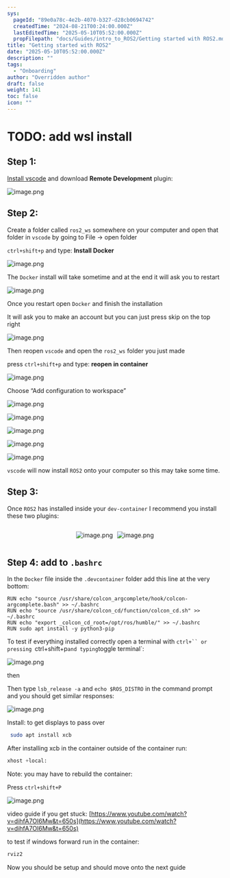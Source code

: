 ```yaml
---
sys:
  pageId: "89e0a78c-4e2b-4070-b327-d28cb0694742"
  createdTime: "2024-08-21T00:24:00.000Z"
  lastEditedTime: "2025-05-10T05:52:00.000Z"
  propFilepath: "docs/Guides/intro_to_ROS2/Getting started with ROS2.md"
title: "Getting started with ROS2"
date: "2025-05-10T05:52:00.000Z"
description: ""
tags:
  - "Onboarding"
author: "Overridden author"
draft: false
weight: 141
toc: false
icon: ""
---
```


# TODO: add wsl install

## Step 1:

[Install vscode](https://code.visualstudio.com/download) and download **Remote Development** plugin:

![image.png](https://prod-files-secure.s3.us-west-2.amazonaws.com/d518164a-d88e-44d1-a4ee-3adb3bd8bce0/efb52993-1881-4a40-b95e-6f020334f022/image.png?X-Amz-Algorithm=AWS4-HMAC-SHA256&X-Amz-Content-Sha256=UNSIGNED-PAYLOAD&X-Amz-Credential=ASIAZI2LB466R64DSQWB%2F20250711%2Fus-west-2%2Fs3%2Faws4_request&X-Amz-Date=20250711T061415Z&X-Amz-Expires=3600&X-Amz-Security-Token=IQoJb3JpZ2luX2VjEMb%2F%2F%2F%2F%2F%2F%2F%2F%2F%2FwEaCXVzLXdlc3QtMiJIMEYCIQD6wxItga8pLV5CEqyxlRDbYcb%2BXQGSN6cpQBBYa6JoOAIhAKsvH4Q%2B%2BHCBhuXtFXG%2FC0fFrhxmAY%2FmitWXTFMZt0jHKogECM%2F%2F%2F%2F%2F%2F%2F%2F%2F%2F%2FwEQABoMNjM3NDIzMTgzODA1IgyilfWgL%2BP6M7Kpo%2FAq3ANefQvL%2B98qmWufSe9E52SW6CSHet97NDUV%2B44l3YydqVqD%2FBOVv7ip4V4ZzuhcxJwJcqz17%2FbcF1IeEyxEsCyq1pQAjI4YBKE5uKddXVa5xAwi32NCXRXsvBKPyB6UKD5kUKZhQs3nYMBuRgCPHeCZL3wBt4d08u5ly3GI7OVaGrOofnwDMkaBXnVExXrxQKtm9MqiwT9D1wAFYOjhoM8Z5vhwoDVpKvTwE%2FljKvEnMU07D9403mkh1R79skCPkE4b26Hf2zbfbK7rEOOGmzYwn071LLqskVx%2FB%2FD1yig%2F6VLI%2FMIOupe5ffcyG26Gs1OONLJROSWt%2FmzFXCbUQrpBvJQ9yVKT0VvYg6p8n9JemkLELRlB4iNK%2FdGb%2BUveTK%2F8VrHRik56GTRNqpvY7kb6xC865oLt5frZL3GHJ5SV%2BIJVa6ATX2pPUQ0H0jHcdhnmC%2Fn%2B7Gn24g6KTRKMXz0%2B8N2CCOmivv9qYDENyb%2BuXdwePTEzk7MkE1rH7mCOCgGsTRAMyfr2Jc5VwK0rM2F57WC%2FEicUSX2xNQUwXeMa2pXfUcm%2BVqPDvIr32whYLC9q7aj7OxeP3KfWADyJLLM3SNIoxYUcXWrs3W7bhyioI8qJnIfOWityX6%2BVvDDg0sLDBjqkAQjxGV8hr%2F7hAYn9bjFs7Y3oWpYHAyQfjWj8qbtitybeUjRcecO9sJh1qOSMJ1VozfBtTVk9Api%2BgWCmubDQyvXBmUrj%2FclBBEj0MVRVLIpp50fZRqix8itUwS2De%2BJi6JI6uW7Xn8BREu12T1AMCoSQgr%2B%2FJ3SF3yLkdNy5hKT4lczoJIZfCX9VVJi8K7ialOIEPgN5uZ6e8FSwYe91htjgugoF&X-Amz-Signature=7f34b808a3628cf3d78dbd161f72e339b30522edab740e5eb986b941594e97a1&X-Amz-SignedHeaders=host&x-amz-checksum-mode=ENABLED&x-id=GetObject)

## Step 2:

Create a folder called `ros2_ws` somewhere on your computer and open that folder in `vscode` by going to File → open folder 

`ctrl+shift+p` and type: **Install Docker**

![image.png](https://prod-files-secure.s3.us-west-2.amazonaws.com/d518164a-d88e-44d1-a4ee-3adb3bd8bce0/2269dc0e-1cd5-47ff-bceb-c04ad9b2eab0/image.png?X-Amz-Algorithm=AWS4-HMAC-SHA256&X-Amz-Content-Sha256=UNSIGNED-PAYLOAD&X-Amz-Credential=ASIAZI2LB466R64DSQWB%2F20250711%2Fus-west-2%2Fs3%2Faws4_request&X-Amz-Date=20250711T061415Z&X-Amz-Expires=3600&X-Amz-Security-Token=IQoJb3JpZ2luX2VjEMb%2F%2F%2F%2F%2F%2F%2F%2F%2F%2FwEaCXVzLXdlc3QtMiJIMEYCIQD6wxItga8pLV5CEqyxlRDbYcb%2BXQGSN6cpQBBYa6JoOAIhAKsvH4Q%2B%2BHCBhuXtFXG%2FC0fFrhxmAY%2FmitWXTFMZt0jHKogECM%2F%2F%2F%2F%2F%2F%2F%2F%2F%2F%2FwEQABoMNjM3NDIzMTgzODA1IgyilfWgL%2BP6M7Kpo%2FAq3ANefQvL%2B98qmWufSe9E52SW6CSHet97NDUV%2B44l3YydqVqD%2FBOVv7ip4V4ZzuhcxJwJcqz17%2FbcF1IeEyxEsCyq1pQAjI4YBKE5uKddXVa5xAwi32NCXRXsvBKPyB6UKD5kUKZhQs3nYMBuRgCPHeCZL3wBt4d08u5ly3GI7OVaGrOofnwDMkaBXnVExXrxQKtm9MqiwT9D1wAFYOjhoM8Z5vhwoDVpKvTwE%2FljKvEnMU07D9403mkh1R79skCPkE4b26Hf2zbfbK7rEOOGmzYwn071LLqskVx%2FB%2FD1yig%2F6VLI%2FMIOupe5ffcyG26Gs1OONLJROSWt%2FmzFXCbUQrpBvJQ9yVKT0VvYg6p8n9JemkLELRlB4iNK%2FdGb%2BUveTK%2F8VrHRik56GTRNqpvY7kb6xC865oLt5frZL3GHJ5SV%2BIJVa6ATX2pPUQ0H0jHcdhnmC%2Fn%2B7Gn24g6KTRKMXz0%2B8N2CCOmivv9qYDENyb%2BuXdwePTEzk7MkE1rH7mCOCgGsTRAMyfr2Jc5VwK0rM2F57WC%2FEicUSX2xNQUwXeMa2pXfUcm%2BVqPDvIr32whYLC9q7aj7OxeP3KfWADyJLLM3SNIoxYUcXWrs3W7bhyioI8qJnIfOWityX6%2BVvDDg0sLDBjqkAQjxGV8hr%2F7hAYn9bjFs7Y3oWpYHAyQfjWj8qbtitybeUjRcecO9sJh1qOSMJ1VozfBtTVk9Api%2BgWCmubDQyvXBmUrj%2FclBBEj0MVRVLIpp50fZRqix8itUwS2De%2BJi6JI6uW7Xn8BREu12T1AMCoSQgr%2B%2FJ3SF3yLkdNy5hKT4lczoJIZfCX9VVJi8K7ialOIEPgN5uZ6e8FSwYe91htjgugoF&X-Amz-Signature=1d5e0524c96da05ff361fad72d4bc8889535c5bebbcf0b4c1b70595348d423a5&X-Amz-SignedHeaders=host&x-amz-checksum-mode=ENABLED&x-id=GetObject)

The `Docker` install will take sometime and at the end it will ask you to restart

![image.png](https://prod-files-secure.s3.us-west-2.amazonaws.com/d518164a-d88e-44d1-a4ee-3adb3bd8bce0/ed233f78-be33-4b1f-b89c-9c346c0e961e/image.png?X-Amz-Algorithm=AWS4-HMAC-SHA256&X-Amz-Content-Sha256=UNSIGNED-PAYLOAD&X-Amz-Credential=ASIAZI2LB466R64DSQWB%2F20250711%2Fus-west-2%2Fs3%2Faws4_request&X-Amz-Date=20250711T061415Z&X-Amz-Expires=3600&X-Amz-Security-Token=IQoJb3JpZ2luX2VjEMb%2F%2F%2F%2F%2F%2F%2F%2F%2F%2FwEaCXVzLXdlc3QtMiJIMEYCIQD6wxItga8pLV5CEqyxlRDbYcb%2BXQGSN6cpQBBYa6JoOAIhAKsvH4Q%2B%2BHCBhuXtFXG%2FC0fFrhxmAY%2FmitWXTFMZt0jHKogECM%2F%2F%2F%2F%2F%2F%2F%2F%2F%2F%2FwEQABoMNjM3NDIzMTgzODA1IgyilfWgL%2BP6M7Kpo%2FAq3ANefQvL%2B98qmWufSe9E52SW6CSHet97NDUV%2B44l3YydqVqD%2FBOVv7ip4V4ZzuhcxJwJcqz17%2FbcF1IeEyxEsCyq1pQAjI4YBKE5uKddXVa5xAwi32NCXRXsvBKPyB6UKD5kUKZhQs3nYMBuRgCPHeCZL3wBt4d08u5ly3GI7OVaGrOofnwDMkaBXnVExXrxQKtm9MqiwT9D1wAFYOjhoM8Z5vhwoDVpKvTwE%2FljKvEnMU07D9403mkh1R79skCPkE4b26Hf2zbfbK7rEOOGmzYwn071LLqskVx%2FB%2FD1yig%2F6VLI%2FMIOupe5ffcyG26Gs1OONLJROSWt%2FmzFXCbUQrpBvJQ9yVKT0VvYg6p8n9JemkLELRlB4iNK%2FdGb%2BUveTK%2F8VrHRik56GTRNqpvY7kb6xC865oLt5frZL3GHJ5SV%2BIJVa6ATX2pPUQ0H0jHcdhnmC%2Fn%2B7Gn24g6KTRKMXz0%2B8N2CCOmivv9qYDENyb%2BuXdwePTEzk7MkE1rH7mCOCgGsTRAMyfr2Jc5VwK0rM2F57WC%2FEicUSX2xNQUwXeMa2pXfUcm%2BVqPDvIr32whYLC9q7aj7OxeP3KfWADyJLLM3SNIoxYUcXWrs3W7bhyioI8qJnIfOWityX6%2BVvDDg0sLDBjqkAQjxGV8hr%2F7hAYn9bjFs7Y3oWpYHAyQfjWj8qbtitybeUjRcecO9sJh1qOSMJ1VozfBtTVk9Api%2BgWCmubDQyvXBmUrj%2FclBBEj0MVRVLIpp50fZRqix8itUwS2De%2BJi6JI6uW7Xn8BREu12T1AMCoSQgr%2B%2FJ3SF3yLkdNy5hKT4lczoJIZfCX9VVJi8K7ialOIEPgN5uZ6e8FSwYe91htjgugoF&X-Amz-Signature=2cf69b11683d3b5289b0a858309dfbacb017f4efae8cf2891ac1534fbbc45959&X-Amz-SignedHeaders=host&x-amz-checksum-mode=ENABLED&x-id=GetObject)

Once you restart open `Docker` and finish the installation

It will ask you to make an account but you can just press skip on the top right

![image.png](https://prod-files-secure.s3.us-west-2.amazonaws.com/d518164a-d88e-44d1-a4ee-3adb3bd8bce0/21010ad9-1659-4fd9-9f59-9932a09b2a3d/image.png?X-Amz-Algorithm=AWS4-HMAC-SHA256&X-Amz-Content-Sha256=UNSIGNED-PAYLOAD&X-Amz-Credential=ASIAZI2LB466R64DSQWB%2F20250711%2Fus-west-2%2Fs3%2Faws4_request&X-Amz-Date=20250711T061415Z&X-Amz-Expires=3600&X-Amz-Security-Token=IQoJb3JpZ2luX2VjEMb%2F%2F%2F%2F%2F%2F%2F%2F%2F%2FwEaCXVzLXdlc3QtMiJIMEYCIQD6wxItga8pLV5CEqyxlRDbYcb%2BXQGSN6cpQBBYa6JoOAIhAKsvH4Q%2B%2BHCBhuXtFXG%2FC0fFrhxmAY%2FmitWXTFMZt0jHKogECM%2F%2F%2F%2F%2F%2F%2F%2F%2F%2F%2FwEQABoMNjM3NDIzMTgzODA1IgyilfWgL%2BP6M7Kpo%2FAq3ANefQvL%2B98qmWufSe9E52SW6CSHet97NDUV%2B44l3YydqVqD%2FBOVv7ip4V4ZzuhcxJwJcqz17%2FbcF1IeEyxEsCyq1pQAjI4YBKE5uKddXVa5xAwi32NCXRXsvBKPyB6UKD5kUKZhQs3nYMBuRgCPHeCZL3wBt4d08u5ly3GI7OVaGrOofnwDMkaBXnVExXrxQKtm9MqiwT9D1wAFYOjhoM8Z5vhwoDVpKvTwE%2FljKvEnMU07D9403mkh1R79skCPkE4b26Hf2zbfbK7rEOOGmzYwn071LLqskVx%2FB%2FD1yig%2F6VLI%2FMIOupe5ffcyG26Gs1OONLJROSWt%2FmzFXCbUQrpBvJQ9yVKT0VvYg6p8n9JemkLELRlB4iNK%2FdGb%2BUveTK%2F8VrHRik56GTRNqpvY7kb6xC865oLt5frZL3GHJ5SV%2BIJVa6ATX2pPUQ0H0jHcdhnmC%2Fn%2B7Gn24g6KTRKMXz0%2B8N2CCOmivv9qYDENyb%2BuXdwePTEzk7MkE1rH7mCOCgGsTRAMyfr2Jc5VwK0rM2F57WC%2FEicUSX2xNQUwXeMa2pXfUcm%2BVqPDvIr32whYLC9q7aj7OxeP3KfWADyJLLM3SNIoxYUcXWrs3W7bhyioI8qJnIfOWityX6%2BVvDDg0sLDBjqkAQjxGV8hr%2F7hAYn9bjFs7Y3oWpYHAyQfjWj8qbtitybeUjRcecO9sJh1qOSMJ1VozfBtTVk9Api%2BgWCmubDQyvXBmUrj%2FclBBEj0MVRVLIpp50fZRqix8itUwS2De%2BJi6JI6uW7Xn8BREu12T1AMCoSQgr%2B%2FJ3SF3yLkdNy5hKT4lczoJIZfCX9VVJi8K7ialOIEPgN5uZ6e8FSwYe91htjgugoF&X-Amz-Signature=7ce95585ef38b47728ab3452028a437ff8fe4514799a3de6295b88144a6b38bb&X-Amz-SignedHeaders=host&x-amz-checksum-mode=ENABLED&x-id=GetObject)

Then reopen `vscode` and open the `ros2_ws` folder you just made

press `ctrl+shift+p` and type: **reopen in container**

![image.png](https://prod-files-secure.s3.us-west-2.amazonaws.com/d518164a-d88e-44d1-a4ee-3adb3bd8bce0/4e93b8c2-41ad-488c-8095-c74205196118/image.png?X-Amz-Algorithm=AWS4-HMAC-SHA256&X-Amz-Content-Sha256=UNSIGNED-PAYLOAD&X-Amz-Credential=ASIAZI2LB466R64DSQWB%2F20250711%2Fus-west-2%2Fs3%2Faws4_request&X-Amz-Date=20250711T061415Z&X-Amz-Expires=3600&X-Amz-Security-Token=IQoJb3JpZ2luX2VjEMb%2F%2F%2F%2F%2F%2F%2F%2F%2F%2FwEaCXVzLXdlc3QtMiJIMEYCIQD6wxItga8pLV5CEqyxlRDbYcb%2BXQGSN6cpQBBYa6JoOAIhAKsvH4Q%2B%2BHCBhuXtFXG%2FC0fFrhxmAY%2FmitWXTFMZt0jHKogECM%2F%2F%2F%2F%2F%2F%2F%2F%2F%2F%2FwEQABoMNjM3NDIzMTgzODA1IgyilfWgL%2BP6M7Kpo%2FAq3ANefQvL%2B98qmWufSe9E52SW6CSHet97NDUV%2B44l3YydqVqD%2FBOVv7ip4V4ZzuhcxJwJcqz17%2FbcF1IeEyxEsCyq1pQAjI4YBKE5uKddXVa5xAwi32NCXRXsvBKPyB6UKD5kUKZhQs3nYMBuRgCPHeCZL3wBt4d08u5ly3GI7OVaGrOofnwDMkaBXnVExXrxQKtm9MqiwT9D1wAFYOjhoM8Z5vhwoDVpKvTwE%2FljKvEnMU07D9403mkh1R79skCPkE4b26Hf2zbfbK7rEOOGmzYwn071LLqskVx%2FB%2FD1yig%2F6VLI%2FMIOupe5ffcyG26Gs1OONLJROSWt%2FmzFXCbUQrpBvJQ9yVKT0VvYg6p8n9JemkLELRlB4iNK%2FdGb%2BUveTK%2F8VrHRik56GTRNqpvY7kb6xC865oLt5frZL3GHJ5SV%2BIJVa6ATX2pPUQ0H0jHcdhnmC%2Fn%2B7Gn24g6KTRKMXz0%2B8N2CCOmivv9qYDENyb%2BuXdwePTEzk7MkE1rH7mCOCgGsTRAMyfr2Jc5VwK0rM2F57WC%2FEicUSX2xNQUwXeMa2pXfUcm%2BVqPDvIr32whYLC9q7aj7OxeP3KfWADyJLLM3SNIoxYUcXWrs3W7bhyioI8qJnIfOWityX6%2BVvDDg0sLDBjqkAQjxGV8hr%2F7hAYn9bjFs7Y3oWpYHAyQfjWj8qbtitybeUjRcecO9sJh1qOSMJ1VozfBtTVk9Api%2BgWCmubDQyvXBmUrj%2FclBBEj0MVRVLIpp50fZRqix8itUwS2De%2BJi6JI6uW7Xn8BREu12T1AMCoSQgr%2B%2FJ3SF3yLkdNy5hKT4lczoJIZfCX9VVJi8K7ialOIEPgN5uZ6e8FSwYe91htjgugoF&X-Amz-Signature=9502833bce156f072f7349ca6fd04610931b53c826f0918ed91acae5acd0c21d&X-Amz-SignedHeaders=host&x-amz-checksum-mode=ENABLED&x-id=GetObject)

Choose “Add configuration to workspace”

![image.png](https://prod-files-secure.s3.us-west-2.amazonaws.com/d518164a-d88e-44d1-a4ee-3adb3bd8bce0/9560b282-5060-4989-ba37-97e7b2c22476/image.png?X-Amz-Algorithm=AWS4-HMAC-SHA256&X-Amz-Content-Sha256=UNSIGNED-PAYLOAD&X-Amz-Credential=ASIAZI2LB466R64DSQWB%2F20250711%2Fus-west-2%2Fs3%2Faws4_request&X-Amz-Date=20250711T061415Z&X-Amz-Expires=3600&X-Amz-Security-Token=IQoJb3JpZ2luX2VjEMb%2F%2F%2F%2F%2F%2F%2F%2F%2F%2FwEaCXVzLXdlc3QtMiJIMEYCIQD6wxItga8pLV5CEqyxlRDbYcb%2BXQGSN6cpQBBYa6JoOAIhAKsvH4Q%2B%2BHCBhuXtFXG%2FC0fFrhxmAY%2FmitWXTFMZt0jHKogECM%2F%2F%2F%2F%2F%2F%2F%2F%2F%2F%2FwEQABoMNjM3NDIzMTgzODA1IgyilfWgL%2BP6M7Kpo%2FAq3ANefQvL%2B98qmWufSe9E52SW6CSHet97NDUV%2B44l3YydqVqD%2FBOVv7ip4V4ZzuhcxJwJcqz17%2FbcF1IeEyxEsCyq1pQAjI4YBKE5uKddXVa5xAwi32NCXRXsvBKPyB6UKD5kUKZhQs3nYMBuRgCPHeCZL3wBt4d08u5ly3GI7OVaGrOofnwDMkaBXnVExXrxQKtm9MqiwT9D1wAFYOjhoM8Z5vhwoDVpKvTwE%2FljKvEnMU07D9403mkh1R79skCPkE4b26Hf2zbfbK7rEOOGmzYwn071LLqskVx%2FB%2FD1yig%2F6VLI%2FMIOupe5ffcyG26Gs1OONLJROSWt%2FmzFXCbUQrpBvJQ9yVKT0VvYg6p8n9JemkLELRlB4iNK%2FdGb%2BUveTK%2F8VrHRik56GTRNqpvY7kb6xC865oLt5frZL3GHJ5SV%2BIJVa6ATX2pPUQ0H0jHcdhnmC%2Fn%2B7Gn24g6KTRKMXz0%2B8N2CCOmivv9qYDENyb%2BuXdwePTEzk7MkE1rH7mCOCgGsTRAMyfr2Jc5VwK0rM2F57WC%2FEicUSX2xNQUwXeMa2pXfUcm%2BVqPDvIr32whYLC9q7aj7OxeP3KfWADyJLLM3SNIoxYUcXWrs3W7bhyioI8qJnIfOWityX6%2BVvDDg0sLDBjqkAQjxGV8hr%2F7hAYn9bjFs7Y3oWpYHAyQfjWj8qbtitybeUjRcecO9sJh1qOSMJ1VozfBtTVk9Api%2BgWCmubDQyvXBmUrj%2FclBBEj0MVRVLIpp50fZRqix8itUwS2De%2BJi6JI6uW7Xn8BREu12T1AMCoSQgr%2B%2FJ3SF3yLkdNy5hKT4lczoJIZfCX9VVJi8K7ialOIEPgN5uZ6e8FSwYe91htjgugoF&X-Amz-Signature=058d6e21ab4572f4d5f162b7bd62fb1feef17285a458e6538ef884b5c8ddc505&X-Amz-SignedHeaders=host&x-amz-checksum-mode=ENABLED&x-id=GetObject)

![image.png](https://prod-files-secure.s3.us-west-2.amazonaws.com/d518164a-d88e-44d1-a4ee-3adb3bd8bce0/2ee63f81-886b-48e8-a553-dc6e5eac99e4/image.png?X-Amz-Algorithm=AWS4-HMAC-SHA256&X-Amz-Content-Sha256=UNSIGNED-PAYLOAD&X-Amz-Credential=ASIAZI2LB466R64DSQWB%2F20250711%2Fus-west-2%2Fs3%2Faws4_request&X-Amz-Date=20250711T061415Z&X-Amz-Expires=3600&X-Amz-Security-Token=IQoJb3JpZ2luX2VjEMb%2F%2F%2F%2F%2F%2F%2F%2F%2F%2FwEaCXVzLXdlc3QtMiJIMEYCIQD6wxItga8pLV5CEqyxlRDbYcb%2BXQGSN6cpQBBYa6JoOAIhAKsvH4Q%2B%2BHCBhuXtFXG%2FC0fFrhxmAY%2FmitWXTFMZt0jHKogECM%2F%2F%2F%2F%2F%2F%2F%2F%2F%2F%2FwEQABoMNjM3NDIzMTgzODA1IgyilfWgL%2BP6M7Kpo%2FAq3ANefQvL%2B98qmWufSe9E52SW6CSHet97NDUV%2B44l3YydqVqD%2FBOVv7ip4V4ZzuhcxJwJcqz17%2FbcF1IeEyxEsCyq1pQAjI4YBKE5uKddXVa5xAwi32NCXRXsvBKPyB6UKD5kUKZhQs3nYMBuRgCPHeCZL3wBt4d08u5ly3GI7OVaGrOofnwDMkaBXnVExXrxQKtm9MqiwT9D1wAFYOjhoM8Z5vhwoDVpKvTwE%2FljKvEnMU07D9403mkh1R79skCPkE4b26Hf2zbfbK7rEOOGmzYwn071LLqskVx%2FB%2FD1yig%2F6VLI%2FMIOupe5ffcyG26Gs1OONLJROSWt%2FmzFXCbUQrpBvJQ9yVKT0VvYg6p8n9JemkLELRlB4iNK%2FdGb%2BUveTK%2F8VrHRik56GTRNqpvY7kb6xC865oLt5frZL3GHJ5SV%2BIJVa6ATX2pPUQ0H0jHcdhnmC%2Fn%2B7Gn24g6KTRKMXz0%2B8N2CCOmivv9qYDENyb%2BuXdwePTEzk7MkE1rH7mCOCgGsTRAMyfr2Jc5VwK0rM2F57WC%2FEicUSX2xNQUwXeMa2pXfUcm%2BVqPDvIr32whYLC9q7aj7OxeP3KfWADyJLLM3SNIoxYUcXWrs3W7bhyioI8qJnIfOWityX6%2BVvDDg0sLDBjqkAQjxGV8hr%2F7hAYn9bjFs7Y3oWpYHAyQfjWj8qbtitybeUjRcecO9sJh1qOSMJ1VozfBtTVk9Api%2BgWCmubDQyvXBmUrj%2FclBBEj0MVRVLIpp50fZRqix8itUwS2De%2BJi6JI6uW7Xn8BREu12T1AMCoSQgr%2B%2FJ3SF3yLkdNy5hKT4lczoJIZfCX9VVJi8K7ialOIEPgN5uZ6e8FSwYe91htjgugoF&X-Amz-Signature=7b160ee80c381a46b4482ffcc6e8a5a23b46735de17630e4f9e122e13ea891ab&X-Amz-SignedHeaders=host&x-amz-checksum-mode=ENABLED&x-id=GetObject)

![image.png](https://prod-files-secure.s3.us-west-2.amazonaws.com/d518164a-d88e-44d1-a4ee-3adb3bd8bce0/ae1580b2-b048-407e-aed9-b584224a7a04/image.png?X-Amz-Algorithm=AWS4-HMAC-SHA256&X-Amz-Content-Sha256=UNSIGNED-PAYLOAD&X-Amz-Credential=ASIAZI2LB466R64DSQWB%2F20250711%2Fus-west-2%2Fs3%2Faws4_request&X-Amz-Date=20250711T061415Z&X-Amz-Expires=3600&X-Amz-Security-Token=IQoJb3JpZ2luX2VjEMb%2F%2F%2F%2F%2F%2F%2F%2F%2F%2FwEaCXVzLXdlc3QtMiJIMEYCIQD6wxItga8pLV5CEqyxlRDbYcb%2BXQGSN6cpQBBYa6JoOAIhAKsvH4Q%2B%2BHCBhuXtFXG%2FC0fFrhxmAY%2FmitWXTFMZt0jHKogECM%2F%2F%2F%2F%2F%2F%2F%2F%2F%2F%2FwEQABoMNjM3NDIzMTgzODA1IgyilfWgL%2BP6M7Kpo%2FAq3ANefQvL%2B98qmWufSe9E52SW6CSHet97NDUV%2B44l3YydqVqD%2FBOVv7ip4V4ZzuhcxJwJcqz17%2FbcF1IeEyxEsCyq1pQAjI4YBKE5uKddXVa5xAwi32NCXRXsvBKPyB6UKD5kUKZhQs3nYMBuRgCPHeCZL3wBt4d08u5ly3GI7OVaGrOofnwDMkaBXnVExXrxQKtm9MqiwT9D1wAFYOjhoM8Z5vhwoDVpKvTwE%2FljKvEnMU07D9403mkh1R79skCPkE4b26Hf2zbfbK7rEOOGmzYwn071LLqskVx%2FB%2FD1yig%2F6VLI%2FMIOupe5ffcyG26Gs1OONLJROSWt%2FmzFXCbUQrpBvJQ9yVKT0VvYg6p8n9JemkLELRlB4iNK%2FdGb%2BUveTK%2F8VrHRik56GTRNqpvY7kb6xC865oLt5frZL3GHJ5SV%2BIJVa6ATX2pPUQ0H0jHcdhnmC%2Fn%2B7Gn24g6KTRKMXz0%2B8N2CCOmivv9qYDENyb%2BuXdwePTEzk7MkE1rH7mCOCgGsTRAMyfr2Jc5VwK0rM2F57WC%2FEicUSX2xNQUwXeMa2pXfUcm%2BVqPDvIr32whYLC9q7aj7OxeP3KfWADyJLLM3SNIoxYUcXWrs3W7bhyioI8qJnIfOWityX6%2BVvDDg0sLDBjqkAQjxGV8hr%2F7hAYn9bjFs7Y3oWpYHAyQfjWj8qbtitybeUjRcecO9sJh1qOSMJ1VozfBtTVk9Api%2BgWCmubDQyvXBmUrj%2FclBBEj0MVRVLIpp50fZRqix8itUwS2De%2BJi6JI6uW7Xn8BREu12T1AMCoSQgr%2B%2FJ3SF3yLkdNy5hKT4lczoJIZfCX9VVJi8K7ialOIEPgN5uZ6e8FSwYe91htjgugoF&X-Amz-Signature=eb05f9944efd9d276c4dbe64ed64a84cb77e34e1d17b4b0e709e5a37f5fbb82b&X-Amz-SignedHeaders=host&x-amz-checksum-mode=ENABLED&x-id=GetObject)

![image.png](https://prod-files-secure.s3.us-west-2.amazonaws.com/d518164a-d88e-44d1-a4ee-3adb3bd8bce0/53255b28-f75e-430f-b9e3-c0ac8577e42b/image.png?X-Amz-Algorithm=AWS4-HMAC-SHA256&X-Amz-Content-Sha256=UNSIGNED-PAYLOAD&X-Amz-Credential=ASIAZI2LB466R64DSQWB%2F20250711%2Fus-west-2%2Fs3%2Faws4_request&X-Amz-Date=20250711T061415Z&X-Amz-Expires=3600&X-Amz-Security-Token=IQoJb3JpZ2luX2VjEMb%2F%2F%2F%2F%2F%2F%2F%2F%2F%2FwEaCXVzLXdlc3QtMiJIMEYCIQD6wxItga8pLV5CEqyxlRDbYcb%2BXQGSN6cpQBBYa6JoOAIhAKsvH4Q%2B%2BHCBhuXtFXG%2FC0fFrhxmAY%2FmitWXTFMZt0jHKogECM%2F%2F%2F%2F%2F%2F%2F%2F%2F%2F%2FwEQABoMNjM3NDIzMTgzODA1IgyilfWgL%2BP6M7Kpo%2FAq3ANefQvL%2B98qmWufSe9E52SW6CSHet97NDUV%2B44l3YydqVqD%2FBOVv7ip4V4ZzuhcxJwJcqz17%2FbcF1IeEyxEsCyq1pQAjI4YBKE5uKddXVa5xAwi32NCXRXsvBKPyB6UKD5kUKZhQs3nYMBuRgCPHeCZL3wBt4d08u5ly3GI7OVaGrOofnwDMkaBXnVExXrxQKtm9MqiwT9D1wAFYOjhoM8Z5vhwoDVpKvTwE%2FljKvEnMU07D9403mkh1R79skCPkE4b26Hf2zbfbK7rEOOGmzYwn071LLqskVx%2FB%2FD1yig%2F6VLI%2FMIOupe5ffcyG26Gs1OONLJROSWt%2FmzFXCbUQrpBvJQ9yVKT0VvYg6p8n9JemkLELRlB4iNK%2FdGb%2BUveTK%2F8VrHRik56GTRNqpvY7kb6xC865oLt5frZL3GHJ5SV%2BIJVa6ATX2pPUQ0H0jHcdhnmC%2Fn%2B7Gn24g6KTRKMXz0%2B8N2CCOmivv9qYDENyb%2BuXdwePTEzk7MkE1rH7mCOCgGsTRAMyfr2Jc5VwK0rM2F57WC%2FEicUSX2xNQUwXeMa2pXfUcm%2BVqPDvIr32whYLC9q7aj7OxeP3KfWADyJLLM3SNIoxYUcXWrs3W7bhyioI8qJnIfOWityX6%2BVvDDg0sLDBjqkAQjxGV8hr%2F7hAYn9bjFs7Y3oWpYHAyQfjWj8qbtitybeUjRcecO9sJh1qOSMJ1VozfBtTVk9Api%2BgWCmubDQyvXBmUrj%2FclBBEj0MVRVLIpp50fZRqix8itUwS2De%2BJi6JI6uW7Xn8BREu12T1AMCoSQgr%2B%2FJ3SF3yLkdNy5hKT4lczoJIZfCX9VVJi8K7ialOIEPgN5uZ6e8FSwYe91htjgugoF&X-Amz-Signature=f20dc5ec498301e5cb02811af0fb792f9f6417c675e26a4b72c28d0b36be6a61&X-Amz-SignedHeaders=host&x-amz-checksum-mode=ENABLED&x-id=GetObject)

![image.png](https://prod-files-secure.s3.us-west-2.amazonaws.com/d518164a-d88e-44d1-a4ee-3adb3bd8bce0/7c562767-5af9-4ffb-97d1-327bcdf4ee00/image.png?X-Amz-Algorithm=AWS4-HMAC-SHA256&X-Amz-Content-Sha256=UNSIGNED-PAYLOAD&X-Amz-Credential=ASIAZI2LB466R64DSQWB%2F20250711%2Fus-west-2%2Fs3%2Faws4_request&X-Amz-Date=20250711T061415Z&X-Amz-Expires=3600&X-Amz-Security-Token=IQoJb3JpZ2luX2VjEMb%2F%2F%2F%2F%2F%2F%2F%2F%2F%2FwEaCXVzLXdlc3QtMiJIMEYCIQD6wxItga8pLV5CEqyxlRDbYcb%2BXQGSN6cpQBBYa6JoOAIhAKsvH4Q%2B%2BHCBhuXtFXG%2FC0fFrhxmAY%2FmitWXTFMZt0jHKogECM%2F%2F%2F%2F%2F%2F%2F%2F%2F%2F%2FwEQABoMNjM3NDIzMTgzODA1IgyilfWgL%2BP6M7Kpo%2FAq3ANefQvL%2B98qmWufSe9E52SW6CSHet97NDUV%2B44l3YydqVqD%2FBOVv7ip4V4ZzuhcxJwJcqz17%2FbcF1IeEyxEsCyq1pQAjI4YBKE5uKddXVa5xAwi32NCXRXsvBKPyB6UKD5kUKZhQs3nYMBuRgCPHeCZL3wBt4d08u5ly3GI7OVaGrOofnwDMkaBXnVExXrxQKtm9MqiwT9D1wAFYOjhoM8Z5vhwoDVpKvTwE%2FljKvEnMU07D9403mkh1R79skCPkE4b26Hf2zbfbK7rEOOGmzYwn071LLqskVx%2FB%2FD1yig%2F6VLI%2FMIOupe5ffcyG26Gs1OONLJROSWt%2FmzFXCbUQrpBvJQ9yVKT0VvYg6p8n9JemkLELRlB4iNK%2FdGb%2BUveTK%2F8VrHRik56GTRNqpvY7kb6xC865oLt5frZL3GHJ5SV%2BIJVa6ATX2pPUQ0H0jHcdhnmC%2Fn%2B7Gn24g6KTRKMXz0%2B8N2CCOmivv9qYDENyb%2BuXdwePTEzk7MkE1rH7mCOCgGsTRAMyfr2Jc5VwK0rM2F57WC%2FEicUSX2xNQUwXeMa2pXfUcm%2BVqPDvIr32whYLC9q7aj7OxeP3KfWADyJLLM3SNIoxYUcXWrs3W7bhyioI8qJnIfOWityX6%2BVvDDg0sLDBjqkAQjxGV8hr%2F7hAYn9bjFs7Y3oWpYHAyQfjWj8qbtitybeUjRcecO9sJh1qOSMJ1VozfBtTVk9Api%2BgWCmubDQyvXBmUrj%2FclBBEj0MVRVLIpp50fZRqix8itUwS2De%2BJi6JI6uW7Xn8BREu12T1AMCoSQgr%2B%2FJ3SF3yLkdNy5hKT4lczoJIZfCX9VVJi8K7ialOIEPgN5uZ6e8FSwYe91htjgugoF&X-Amz-Signature=0b15764183ab1a3e3dcf832727ae9fff7dec59a1c95e8b54f9ae3e08e4d14cc4&X-Amz-SignedHeaders=host&x-amz-checksum-mode=ENABLED&x-id=GetObject)

`vscode` will now install `ROS2` onto your computer so this may take some time.

## Step 3:

Once `ROS2` has installed inside your `dev-container` I recommend you install these two plugins:

<div style="display: flex;flex-direction: row; column-gap:10px; max-width: 630px;justify-content: center;">
<div>

![image.png](https://prod-files-secure.s3.us-west-2.amazonaws.com/d518164a-d88e-44d1-a4ee-3adb3bd8bce0/3fc3d550-5a54-4ba1-ba6b-faa01cdb7369/image.png?X-Amz-Algorithm=AWS4-HMAC-SHA256&X-Amz-Content-Sha256=UNSIGNED-PAYLOAD&X-Amz-Credential=ASIAZI2LB4667SYYVWM4%2F20250711%2Fus-west-2%2Fs3%2Faws4_request&X-Amz-Date=20250711T061418Z&X-Amz-Expires=3600&X-Amz-Security-Token=IQoJb3JpZ2luX2VjEMb%2F%2F%2F%2F%2F%2F%2F%2F%2F%2FwEaCXVzLXdlc3QtMiJHMEUCIC2MCmjfRXa4XipzfotUrKCwoshjRmMDZ%2B%2B21SjGS4etAiEAt49emgPC6C%2FenF5GOafrhOcBljPhfzkJ3k1iitZuitkqiAQIz%2F%2F%2F%2F%2F%2F%2F%2F%2F%2F%2FARAAGgw2Mzc0MjMxODM4MDUiDIszpz3Oqhzz2DLFPyrcA6HyI2wZmxBvwa8PQvqY8nkxGj3idu0v2MtYqGSo5U4a4vx7iISoSmiMTz4G871iy7zLpxosrBumYwcP%2FHBJ83HO%2BHVlOb%2BJF%2FO54ae9p0Hd9goETQXEORyfjI1Cn3U5LYdCf1%2F6RNlopedqt6noS4Uz0sukOQ2p8Qf6WQPPEKKtXTlwwgffG1wjGWPO7lWLD1BvwzqarRGtmSKktTnxcZKTaR%2FzZqwaLKqj4ugJx3x5%2Bx1vdOcDdHQ%2B4JsTYF3OVn5xVNhPhrn7IZj%2BVlHM%2BhoLBI8zflDnJXcn619VBWiaikfv50JbdJNZ0LZwlJ1K9ooJtG90RRRPOTrQZqHsLBmayE1FFjVimmkeju6QIcsZLo7YzTww7iXod2gY9Qqfjt2rF%2FiejsXS7rD15FySvGY6BMR4yuqaE1L7DnRLSggc5ufte6AMlifyc5Lq%2B%2FBAZq4NoFLysHhZLtjOq1G9sjSrG%2BbkkjU%2FyIbTdK2lyVpMcDeE%2F8Yr80oW3m0yC19y2md4UNc5qcg%2Fn7sXPY4iCseYWl8Voy1nzvTOJRlPj7cP17flUc8Duz8R08wNySl9sWzXxIL75MIRLfaQZ919HIGWPO456FSRF9n1gBg7LmkV5qr7k9MTRfFPv4GRMKXSwsMGOqUBH8AeirIbRO4Du3yi9DPFBjNEwk6ePk02jtlK4VCVJ%2FLDiDLyHvSgnMHhiDUogkxEm4%2B62d2C2B2oIZzanu5kgRbpM1ub8MTawAzQYFVWeBSznNSCotZCoD%2BX82ct0%2B9OrXhmynwJRBg8CUcO383dCUZhBzUGjh%2FuJHXn3Rl7HPgcQb8Tf1Shl82mASlvm5bw3p91RkvCYDpuF3jFRCIKEzPslHXV&X-Amz-Signature=81ab00386ba5af9dbfcc107497492d7027e1c73feb325e51730b50bdc43f03a8&X-Amz-SignedHeaders=host&x-amz-checksum-mode=ENABLED&x-id=GetObject)

</div>
<div>

![image.png](https://prod-files-secure.s3.us-west-2.amazonaws.com/d518164a-d88e-44d1-a4ee-3adb3bd8bce0/d994cc66-13c2-4093-a5a3-f84cf4601a82/image.png?X-Amz-Algorithm=AWS4-HMAC-SHA256&X-Amz-Content-Sha256=UNSIGNED-PAYLOAD&X-Amz-Credential=ASIAZI2LB466WODKN2GQ%2F20250711%2Fus-west-2%2Fs3%2Faws4_request&X-Amz-Date=20250711T061418Z&X-Amz-Expires=3600&X-Amz-Security-Token=IQoJb3JpZ2luX2VjEMb%2F%2F%2F%2F%2F%2F%2F%2F%2F%2FwEaCXVzLXdlc3QtMiJHMEUCIQCYi05ICHFP%2FTi2%2BQji9luLxo%2BGVBz%2BT5Gav97AFYiDGAIgfzz7mdOvODkx3aQ1geLFKmK3P1yJNWA7kQXvu16wuDQqiAQIz%2F%2F%2F%2F%2F%2F%2F%2F%2F%2F%2FARAAGgw2Mzc0MjMxODM4MDUiDGcuqbbwsvZWOAPw%2FircAzH%2FGDfjUPASmA4E%2FPDuCQLCuDq%2FLBLmUqxM9K9dXpVbaqwcVzIHdWJRLj6DI3Nz%2F3W6PATFz1ItXtEoGj159iCx0CSapGepce3SoHSXraXNpdeEqNwS8XI7uHQysTZomQITU%2FZFPGaocoDqkUq8QpfqHPH48g6hO1nHUwPXPafWYOrfOClre7QP9V3cL9IvQ0by3uvpjMxRSygf3LlaZFfYuNakyRyVJmkjV0flKBwbazUCkiL9WQseezFLTS9oPTChSitiC9GkOTafsHxPVrgYPh5%2BcK2YCJFKIjkTdDOb2K4nggDoIWAhPBpb%2BxGPSCo154i7AHpLHLGl3MlrsgC93Dg1xboqUUKGKRfi%2FiNxfbeiNgS474XjJFnNWx43toWqflmwCnmrVl5vMHpqwo4S%2B%2BH%2F9OZ0815JMmDLGAYFowNutDyRWS44VVuuca0CBLzh2tr0cNZCrLXXn9SA2Cch1T3YUtonYebaakLrdVK%2BvAFQZX99R2PiyFF3Y5vKZhwTiK%2FIIh5arndIeV20VrZvv%2BJ1uPbLITslAvBz4tlOjy2QBrFVFUq85tF6l5W5pxyHPwn%2FfqTs5xs1NpWmKl%2BgUOzamJehcayQzlUaIMXB1Q9P7viwYkWsyyMEMLfTwsMGOqUBt2gMMAivH8%2FUVlog1yUqbmkhxL%2FPI%2F9M3adl7UlJ1PitgMnGauSH4yYaLL3O0Ap46CyLF6fNU%2F5y1nb7Xo3TOf8r9wOFXlVg0jWcwJfvl9V%2B6ZcXiNSfTKsiRVLAYUdpVks2jzdDmucunr0%2FVUypSRP%2BKVkG8PbAsBFU0TmahMc25yJAzmBz11GkI99zNvjOwvpDEdRCw84ipkbCDmjlJv%2FQbh1p&X-Amz-Signature=02687ccd48e7c1f276aaf962c817903bcaef7e6d38a0c65344f949309fb7b3b0&X-Amz-SignedHeaders=host&x-amz-checksum-mode=ENABLED&x-id=GetObject)

</div>
</div>

## Step 4: add to `.bashrc`

In the `Docker` file inside the `.devcontainer` folder add this line at the very bottom: 

```docker
RUN echo "source /usr/share/colcon_argcomplete/hook/colcon-argcomplete.bash" >> ~/.bashrc
RUN echo "source /usr/share/colcon_cd/function/colcon_cd.sh" >> ~/.bashrc
RUN echo "export _colcon_cd_root=/opt/ros/humble/" >> ~/.bashrc
RUN sudo apt install -y python3-pip 
```

To test if everything installed correctly open a terminal with `ctrl+`` or pressing `ctrl+shift+p` and typing `toggle terminal`:

![image.png](https://prod-files-secure.s3.us-west-2.amazonaws.com/d518164a-d88e-44d1-a4ee-3adb3bd8bce0/6a4943d8-b04e-4c02-9a58-775f3384d1a5/image.png?X-Amz-Algorithm=AWS4-HMAC-SHA256&X-Amz-Content-Sha256=UNSIGNED-PAYLOAD&X-Amz-Credential=ASIAZI2LB466R64DSQWB%2F20250711%2Fus-west-2%2Fs3%2Faws4_request&X-Amz-Date=20250711T061415Z&X-Amz-Expires=3600&X-Amz-Security-Token=IQoJb3JpZ2luX2VjEMb%2F%2F%2F%2F%2F%2F%2F%2F%2F%2FwEaCXVzLXdlc3QtMiJIMEYCIQD6wxItga8pLV5CEqyxlRDbYcb%2BXQGSN6cpQBBYa6JoOAIhAKsvH4Q%2B%2BHCBhuXtFXG%2FC0fFrhxmAY%2FmitWXTFMZt0jHKogECM%2F%2F%2F%2F%2F%2F%2F%2F%2F%2F%2FwEQABoMNjM3NDIzMTgzODA1IgyilfWgL%2BP6M7Kpo%2FAq3ANefQvL%2B98qmWufSe9E52SW6CSHet97NDUV%2B44l3YydqVqD%2FBOVv7ip4V4ZzuhcxJwJcqz17%2FbcF1IeEyxEsCyq1pQAjI4YBKE5uKddXVa5xAwi32NCXRXsvBKPyB6UKD5kUKZhQs3nYMBuRgCPHeCZL3wBt4d08u5ly3GI7OVaGrOofnwDMkaBXnVExXrxQKtm9MqiwT9D1wAFYOjhoM8Z5vhwoDVpKvTwE%2FljKvEnMU07D9403mkh1R79skCPkE4b26Hf2zbfbK7rEOOGmzYwn071LLqskVx%2FB%2FD1yig%2F6VLI%2FMIOupe5ffcyG26Gs1OONLJROSWt%2FmzFXCbUQrpBvJQ9yVKT0VvYg6p8n9JemkLELRlB4iNK%2FdGb%2BUveTK%2F8VrHRik56GTRNqpvY7kb6xC865oLt5frZL3GHJ5SV%2BIJVa6ATX2pPUQ0H0jHcdhnmC%2Fn%2B7Gn24g6KTRKMXz0%2B8N2CCOmivv9qYDENyb%2BuXdwePTEzk7MkE1rH7mCOCgGsTRAMyfr2Jc5VwK0rM2F57WC%2FEicUSX2xNQUwXeMa2pXfUcm%2BVqPDvIr32whYLC9q7aj7OxeP3KfWADyJLLM3SNIoxYUcXWrs3W7bhyioI8qJnIfOWityX6%2BVvDDg0sLDBjqkAQjxGV8hr%2F7hAYn9bjFs7Y3oWpYHAyQfjWj8qbtitybeUjRcecO9sJh1qOSMJ1VozfBtTVk9Api%2BgWCmubDQyvXBmUrj%2FclBBEj0MVRVLIpp50fZRqix8itUwS2De%2BJi6JI6uW7Xn8BREu12T1AMCoSQgr%2B%2FJ3SF3yLkdNy5hKT4lczoJIZfCX9VVJi8K7ialOIEPgN5uZ6e8FSwYe91htjgugoF&X-Amz-Signature=47ee8eca2f020d14e2b8f7eef07878d7494a310cffa413099dbbdcf578cd4469&X-Amz-SignedHeaders=host&x-amz-checksum-mode=ENABLED&x-id=GetObject)

then 

Then type `lsb_release -a` and `echo $ROS_DISTRO` in the command prompt and you should get similar responses:

![image.png](https://prod-files-secure.s3.us-west-2.amazonaws.com/d518164a-d88e-44d1-a4ee-3adb3bd8bce0/3e635dec-a805-4e85-8b9e-d000e5b71a4e/image.png?X-Amz-Algorithm=AWS4-HMAC-SHA256&X-Amz-Content-Sha256=UNSIGNED-PAYLOAD&X-Amz-Credential=ASIAZI2LB466R64DSQWB%2F20250711%2Fus-west-2%2Fs3%2Faws4_request&X-Amz-Date=20250711T061415Z&X-Amz-Expires=3600&X-Amz-Security-Token=IQoJb3JpZ2luX2VjEMb%2F%2F%2F%2F%2F%2F%2F%2F%2F%2FwEaCXVzLXdlc3QtMiJIMEYCIQD6wxItga8pLV5CEqyxlRDbYcb%2BXQGSN6cpQBBYa6JoOAIhAKsvH4Q%2B%2BHCBhuXtFXG%2FC0fFrhxmAY%2FmitWXTFMZt0jHKogECM%2F%2F%2F%2F%2F%2F%2F%2F%2F%2F%2FwEQABoMNjM3NDIzMTgzODA1IgyilfWgL%2BP6M7Kpo%2FAq3ANefQvL%2B98qmWufSe9E52SW6CSHet97NDUV%2B44l3YydqVqD%2FBOVv7ip4V4ZzuhcxJwJcqz17%2FbcF1IeEyxEsCyq1pQAjI4YBKE5uKddXVa5xAwi32NCXRXsvBKPyB6UKD5kUKZhQs3nYMBuRgCPHeCZL3wBt4d08u5ly3GI7OVaGrOofnwDMkaBXnVExXrxQKtm9MqiwT9D1wAFYOjhoM8Z5vhwoDVpKvTwE%2FljKvEnMU07D9403mkh1R79skCPkE4b26Hf2zbfbK7rEOOGmzYwn071LLqskVx%2FB%2FD1yig%2F6VLI%2FMIOupe5ffcyG26Gs1OONLJROSWt%2FmzFXCbUQrpBvJQ9yVKT0VvYg6p8n9JemkLELRlB4iNK%2FdGb%2BUveTK%2F8VrHRik56GTRNqpvY7kb6xC865oLt5frZL3GHJ5SV%2BIJVa6ATX2pPUQ0H0jHcdhnmC%2Fn%2B7Gn24g6KTRKMXz0%2B8N2CCOmivv9qYDENyb%2BuXdwePTEzk7MkE1rH7mCOCgGsTRAMyfr2Jc5VwK0rM2F57WC%2FEicUSX2xNQUwXeMa2pXfUcm%2BVqPDvIr32whYLC9q7aj7OxeP3KfWADyJLLM3SNIoxYUcXWrs3W7bhyioI8qJnIfOWityX6%2BVvDDg0sLDBjqkAQjxGV8hr%2F7hAYn9bjFs7Y3oWpYHAyQfjWj8qbtitybeUjRcecO9sJh1qOSMJ1VozfBtTVk9Api%2BgWCmubDQyvXBmUrj%2FclBBEj0MVRVLIpp50fZRqix8itUwS2De%2BJi6JI6uW7Xn8BREu12T1AMCoSQgr%2B%2FJ3SF3yLkdNy5hKT4lczoJIZfCX9VVJi8K7ialOIEPgN5uZ6e8FSwYe91htjgugoF&X-Amz-Signature=89b0d50fbeaa0f4c8a404c897556404fb87098a0b332fe73ecc646af8a7e79f6&X-Amz-SignedHeaders=host&x-amz-checksum-mode=ENABLED&x-id=GetObject)

Install:  to get displays to pass over

```bash
 sudo apt install xcb
```

After installing xcb in the container outside of the container run:

```python
xhost +local:
```

Note: you may have to rebuild the container:

Press `ctrl+shift+P`

![image.png](https://prod-files-secure.s3.us-west-2.amazonaws.com/d518164a-d88e-44d1-a4ee-3adb3bd8bce0/6c2be660-2618-4c38-9c26-53554f7a0b7b/image.png?X-Amz-Algorithm=AWS4-HMAC-SHA256&X-Amz-Content-Sha256=UNSIGNED-PAYLOAD&X-Amz-Credential=ASIAZI2LB466R64DSQWB%2F20250711%2Fus-west-2%2Fs3%2Faws4_request&X-Amz-Date=20250711T061415Z&X-Amz-Expires=3600&X-Amz-Security-Token=IQoJb3JpZ2luX2VjEMb%2F%2F%2F%2F%2F%2F%2F%2F%2F%2FwEaCXVzLXdlc3QtMiJIMEYCIQD6wxItga8pLV5CEqyxlRDbYcb%2BXQGSN6cpQBBYa6JoOAIhAKsvH4Q%2B%2BHCBhuXtFXG%2FC0fFrhxmAY%2FmitWXTFMZt0jHKogECM%2F%2F%2F%2F%2F%2F%2F%2F%2F%2F%2FwEQABoMNjM3NDIzMTgzODA1IgyilfWgL%2BP6M7Kpo%2FAq3ANefQvL%2B98qmWufSe9E52SW6CSHet97NDUV%2B44l3YydqVqD%2FBOVv7ip4V4ZzuhcxJwJcqz17%2FbcF1IeEyxEsCyq1pQAjI4YBKE5uKddXVa5xAwi32NCXRXsvBKPyB6UKD5kUKZhQs3nYMBuRgCPHeCZL3wBt4d08u5ly3GI7OVaGrOofnwDMkaBXnVExXrxQKtm9MqiwT9D1wAFYOjhoM8Z5vhwoDVpKvTwE%2FljKvEnMU07D9403mkh1R79skCPkE4b26Hf2zbfbK7rEOOGmzYwn071LLqskVx%2FB%2FD1yig%2F6VLI%2FMIOupe5ffcyG26Gs1OONLJROSWt%2FmzFXCbUQrpBvJQ9yVKT0VvYg6p8n9JemkLELRlB4iNK%2FdGb%2BUveTK%2F8VrHRik56GTRNqpvY7kb6xC865oLt5frZL3GHJ5SV%2BIJVa6ATX2pPUQ0H0jHcdhnmC%2Fn%2B7Gn24g6KTRKMXz0%2B8N2CCOmivv9qYDENyb%2BuXdwePTEzk7MkE1rH7mCOCgGsTRAMyfr2Jc5VwK0rM2F57WC%2FEicUSX2xNQUwXeMa2pXfUcm%2BVqPDvIr32whYLC9q7aj7OxeP3KfWADyJLLM3SNIoxYUcXWrs3W7bhyioI8qJnIfOWityX6%2BVvDDg0sLDBjqkAQjxGV8hr%2F7hAYn9bjFs7Y3oWpYHAyQfjWj8qbtitybeUjRcecO9sJh1qOSMJ1VozfBtTVk9Api%2BgWCmubDQyvXBmUrj%2FclBBEj0MVRVLIpp50fZRqix8itUwS2De%2BJi6JI6uW7Xn8BREu12T1AMCoSQgr%2B%2FJ3SF3yLkdNy5hKT4lczoJIZfCX9VVJi8K7ialOIEPgN5uZ6e8FSwYe91htjgugoF&X-Amz-Signature=52bf01ec4292b5240b6e11b04efb7db34d950a3e2aee978c1112779748852a65&X-Amz-SignedHeaders=host&x-amz-checksum-mode=ENABLED&x-id=GetObject)

video guide if you get stuck: [https://www.youtube.com/watch?v=dihfA7Ol6Mw&t=650s](https://www.youtube.com/watch?v=dihfA7Ol6Mw&t=650s)

to test if windows forward run in the container:

```bash
rviz2
```

Now you should be setup and should move onto the next guide 
